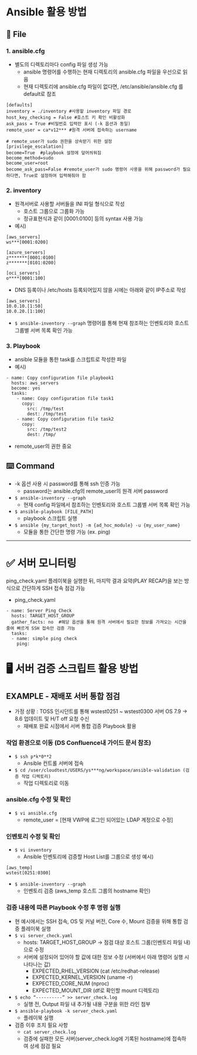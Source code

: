# Ansible 활용 방법

## 📝 File

### 1. ansible.cfg
* 별도의 디렉토리마다 config 파일 생성 가능
  * ansible 명령어를 수행하는 현재 디렉토리의 ansible.cfg 파일을 우선으로 읽음
  * 현재 디렉토리에 ansible.cfg 파일이 없다면, /etc/ansible/ansible.cfg 를 default로 참조
```
[defaults]
inventory = ./inventory #사용할 inventory 파일 경로
host_key_checking = False #호스트 키 확인 비활성화
ask_pass = True #비밀번호 입력란 표시 (-k 옵션과 동일)
remote_user = ca*v12*** #원격 서버에 접속하는 username

# remote_user가 sudo 권한을 상속받기 위한 설정
[privilege_escalation]
become=True  #playbook 설정에 덮어씌워짐
become_method=sudo
become_user=root
become_ask_pass=False #remote_user가 sudo 명령어 사용을 위해 password가 필요하다면, True로 설정하여 입력해줘야 함
```


### 2. inventory
* 원격서버로 사용할 서버들을 INI 파일 형식으로 작성
  * 호스트 그룹으로 그룹화 가능
  * 정규표현식과 같이 [0001:0100] 등의 syntax 사용 가능
* 예시)
```
[aws_servers]
ws***[0001:0200]

[azure_servers]
z*******[0001:0100]
z*******[0101:0200]

[oci_servers]
o****[0001:100]
```
* DNS 등록이나 /etc/hosts 등록되어있지 않을 시에는 아래와 같이 IP주소로 작성
```
[aws_servers]
10.0.10.[1:50]
10.0.20.[1:100]
```
* ```$ ansible-inventory --graph``` 명령어를 통해 현재 참조하는 인벤토리와 호스트 그룹별 서버 목록 확인 가능

### 3. Playbook
* ansible 모듈을 통한 task를 스크립트로 작성한 파일
* 예시)
```
- name: Copy configuration file playbook1
  hosts: aws_servers
  become: yes
  tasks:
    - name: Copy configuration file task1
      copy:
        src: /tmp/test
        dest: /tmp/test
    - name: Copy configuration file task2
      copy:
        src: /tmp/test2
        dest: /tmp/
```
  * remote_user의 권한 중요

## ⌨️ Command
* -k 옵션 사용 시 password를 통해 ssh 인증 가능
  * password는 ansible.cfg의 remote_user의 원격 서버 password
* ```$ ansible-inventory --graph```
  * 현재 config 파일에서 참조하는 인벤토리와 호스트 그룹별 서버 목록 확인 가능
* ```$ ansible-playbook [FILE_PATH]```
  * playbook 스크립트 실행
* ```$ ansible {my_target_host} -m {ad_hoc_module} -u {my_user_name} ```
  * 모듈을 통한 간단한 명령 가능 (ex. ping)
---
# ✅ 서버 모니터링
ping_check.yaml 플레이북을 실행한 뒤, 마지막 결과 요약(PLAY RECAP)을 보는 방식으로 간단하게 SSH 접속 점검 가능
* ping_check.yaml
```
- name: Server Ping Check
  hosts: TARGET_HOST_GROUP
  gather_facts: no  #해당 옵션을 통해 원격 서버에서 필요한 정보를 가져오는 시간을 줄여 빠르게 SSH 접속만 검증 가능
  tasks:
  - name: simple ping check
    ping:
```

# 🖥️ 서버 검증 스크립트 활용 방법

## EXAMPLE - 재배포 서버 통합 점검
* 가정 상황 : TOSS 인시던트를 통해 wstest0251 ~ wstest0300 서버 OS 7.9 → 8.6 업데이트 및 H/T off 요청 수신
  * 재배포 완료 시점에서 서버 통합 검증 Playbook 활용

### 작업 환경으로 이동 (DS Confluence내 가이드 문서 참조)
* ```$ ssh p*k*0**2```
  * Ansible 컨트롤 서버에 접속
* ```$ cd /user/cloudtest/USERS/ys***ng/workspace/ansible-validation (검증 작업 디렉토리)```
  * 작업 디렉토리로 이동

### ansible.cfg 수정 및 확인
* ```$ vi ansible.cfg```
  * remote_user = [현재 VWP에 로그인 되어있는 LDAP 계정으로 수정]

### 인벤토리 수정 및 확인
* ```$ vi inventory```
  * Ansible 인벤토리에 검증할 Host List를 그룹으로 생성
예시)
```
[aws_temp]
wstest[0251:0300]
```
* ```$ ansible-inventory --graph```
  * 인벤토리 검증 (aws_temp 호스트 그룹의 hostname 확인)

### 검증 내용에 따른 Playbook 수정 후 명령 실행
* 현 예시에서는 SSH 접속, OS 및 커널 버전, Core 수, Mount 검증을 위해 통합 검증 플레이북 실행
* ```$ vi server_check.yaml```
  * hosts: TARGET_HOST_GROUP -> 점검 대상 호스트 그룹(인벤토리 파일 내)으로 수정
  * 서버에 설정되어 있어야 할 값에 대한 정보 수정 (서버에서 아래 명령어 실행 시 나타나는 값)
    * EXPECTED_RHEL_VERSION (cat /etc/redhat-release)
    * EXPECTED_KERNEL_VERSION (uname -r)
    * EXPECTED_CORE_NUM (nproc)
    * EXPECTED_MOUNT_DIR (df로 확인할 mount 디렉토리)
* ```$ echo “----------” >> server_check.log```
  * 실행 전, Output 파일 내 추가될 내용 구분을 위한 라인 첨부
* ```$ ansible-playbook -k server_check.yaml```
  * 플레이북 실행
* 검증 이후 조치 필요 사항
  * ```cat server_check.log```
  * 검증에 실패한 모든 서버(server_check.log에 기록된 hostname)에 접속하여 상세 점검 필요

